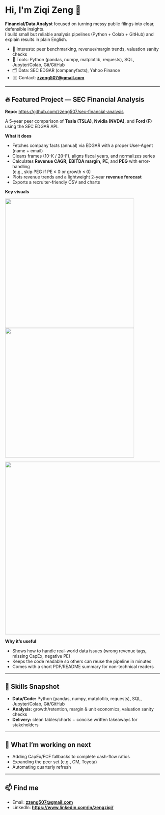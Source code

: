 # Hi, I'm Ziqi Zeng 👋

**Financial/Data Analyst** focused on turning messy public filings into clear, defensible insights.  
I build small but reliable analysis pipelines (Python + Colab + GitHub) and explain results in plain English.

- 📌 Interests: peer benchmarking, revenue/margin trends, valuation sanity checks  
- 🧰 Tools: Python (pandas, numpy, matplotlib, requests), SQL, Jupyter/Colab, Git/GitHub  
- 🗂 Data: SEC EDGAR (companyfacts), Yahoo Finance  
- ✉️ Contact: **zzeng507@gmail.com**

---

## 🔥 Featured Project — SEC Financial Analysis
**Repo:** https://github.com/zzeng507/sec-financial-analysis

A 5-year peer comparison of **Tesla (TSLA)**, **Nvidia (NVDA)**, and **Ford (F)** using the SEC EDGAR API.

**What it does**
- Fetches company facts (annual) via EDGAR with a proper User-Agent (name + email)
- Cleans frames (10-K / 20-F), aligns fiscal years, and normalizes series
- Calculates **Revenue CAGR**, **EBITDA margin**, **PE**, and **PEG** with error-handling  
  (e.g., skip PEG if PE ≤ 0 or growth ≤ 0)
- Plots revenue trends and a lightweight 2-year **revenue forecast**
- Exports a recruiter-friendly CSV and charts

**Key visuals**
<p>
  <img src="imagesrevenue_by_year.png.png" width="420" />
  <img src="imagesebitda_margin.png.png" width="420" />
</p>
<p>
  <img src="imagesrevenue_forecast.png.png" width="560" />
</p>

**Why it’s useful**
- Shows how to handle real-world data issues (wrong revenue tags, missing CapEx, negative PE)
- Keeps the code readable so others can reuse the pipeline in minutes
- Comes with a short PDF/README summary for non-technical readers

---

## 🧪 Skills Snapshot
- **Data/Code:** Python (pandas, numpy, matplotlib, requests), SQL, Jupyter/Colab, Git/GitHub  
- **Analysis:** growth/retention, margin & unit economics, valuation sanity checks  
- **Delivery:** clean tables/charts + concise written takeaways for stakeholders

---

## 📌 What I’m working on next
- Adding CapEx/FCF fallbacks to complete cash-flow ratios  
- Expanding the peer set (e.g., GM, Toyota)  
- Automating quarterly refresh

---

## 📫 Find me
- Email: **zzeng507@gmail.com**
- LinkedIn: **https://www.linkedin.com/in/zengziqi/**
